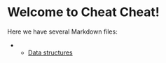 # Welcome to Cheat Cheat!
Here we have several Markdown files:
- - [Data structures](https://fwlc-user004.github.io/cheatcheat/Algorithms_and_Data_Structure/Data%20structures.md)


